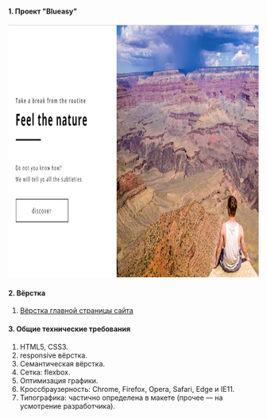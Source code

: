 #### 1. Проект "Blueasy"

<a href="https://niksvhvets.github.io/site-5/">
  <img src="img/Screenshot.jpg" width="1200" height="508">
</a>

#### 2. Вёрстка

1. [Вёрстка главной страницы сайта](https://niksvhvets.github.io/site-5/)

#### 3. Общие технические требования

1. HTML5, CSS3.
2. responsive вёрстка.
3. Семантическая вёрстка.
4. Сетка: flexbox.
5. Оптимизация графики.
6. Кроссбраузерность: Chrome, Firefox, Opera, Safari, Edge и IE11.
7. Типографика: частично определена в макете (прочее — на усмотрение разработчика).
